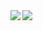 <a href="https://github.com/anuraghazra/github-readme-stats">
  <img align="left" src="https://github-readme-stats.vercel.app/api?username=radish-miyazaki&count_private=true&show_icons=true&theme=dracula" />
</a>
<a href="https://github.com/anuraghazra/github-readme-stats">
  <img align="left" src="https://github-readme-stats.vercel.app/api/top-langs/?username=radish-miyazaki&layout=compact&langs_count=10&theme=dracula" />
</a>
